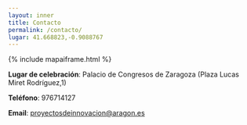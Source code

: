 ```yaml
---
layout: inner
title: Contacto
permalink: /contacto/
lugar: 41.668823,-0.9088767
---
```


{% include mapaiframe.html %}

**Lugar de celebración**: Palacio de Congresos de Zaragoza (Plaza Lucas Miret Rodríguez,1)

**Teléfono**:  976714127

**Email**: [proyectosdeinnovacion@aragon.es ](mailto:proyectosdeinnovacion@aragon.es "email de contacto")



